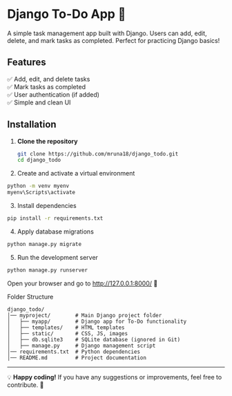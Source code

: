 # Django To-Do App 📝

A simple task management app built with Django. Users can add, edit, delete, and mark tasks as completed. Perfect for practicing Django basics!

## Features
✅ Add, edit, and delete tasks  
✅ Mark tasks as completed  
✅ User authentication (if added)  
✅ Simple and clean UI  

## Installation  

1. **Clone the repository**  
   ```sh
   git clone https://github.com/mruna18/django_todo.git
   cd django_todo
   
2. Create and activate a virtual environment

  ```sh
  python -m venv myenv
  myenv\Scripts\activate
```
3. Install dependencies

```sh
pip install -r requirements.txt
```

4. Apply database migrations

```sh
python manage.py migrate
```

5. Run the development server

```sh
python manage.py runserver
```
Open your browser and go to http://127.0.0.1:8000/ 🚀

Folder Structure
```
django_todo/
│── myproject/        # Main Django project folder
│   ├── myapp/        # Django app for To-Do functionality
│   ├── templates/    # HTML templates
│   ├── static/       # CSS, JS, images
│   ├── db.sqlite3    # SQLite database (ignored in Git)
│   ├── manage.py     # Django management script
│── requirements.txt  # Python dependencies
│── README.md         # Project documentation
```

---
💡 **Happy coding!** If you have any suggestions or improvements, feel free to contribute. 🚀  
